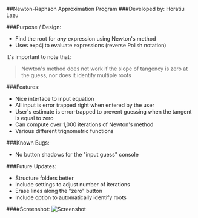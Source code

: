 ##Newton-Raphson Approximation Program
###Developed by: Horatiu Lazu

###Purpose / Design:
* Find the root for _any_ expression using Newton's method
* Uses exp4j to evaluate expressions (reverse Polish notation)

It's important to note that: 
> Newton's method does not work if the slope of tangency is zero at the guess, nor does it identify multiple roots

###Features:
* Nice interface to input equation
* All input is error trapped right when entered by the user
* User's estimate is error-trapped to prevent guessing when the tangent is equal to zero
* Can compute over 1,000 iterations of Newton's method
* Various different trignometric functions

###Known Bugs:
* No button shadows for the "input guess" console

###Future Updates:
* Structure folders better
* Include settings to adjust number of iterations
* Erase lines along the "zero" button
* Include option to automatically identify roots

####Screenshot:
![Screenshot](http://software.horatiulazu.paperplane.io/NewtonScreenshot.png "Screenshot")



